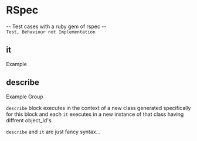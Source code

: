# RSpec

-- Test cases with a ruby gem of rspec --  
`Test, Behaviour not Implementation`

## it
Example
## describe
Example Group

`describe` block executes in the context of a new class generated specifically for this block and each `it` executes in a new instance of that class having diffrent object_id's.

`describe` and `it` are just fancy syntax...
